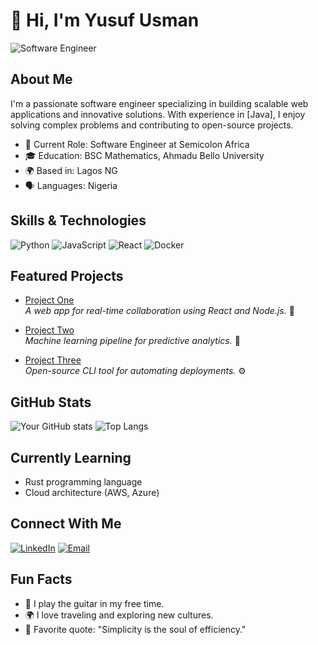 # 👋 Hi, I'm Yusuf Usman
![Software Engineer](https://img.shields.io/badge/Software%20Engineer-blue)

## About Me

I'm a passionate software engineer specializing in building scalable web applications and innovative solutions. With experience in [Java], I enjoy solving complex problems and contributing to open-source projects.

- 💼 Current Role: Software Engineer at Semicolon Africa
- 🎓 Education: BSC Mathematics, Ahmadu Bello University
- 🌍 Based in: Lagos NG
- 🗣️ Languages: Nigeria

## Skills & Technologies

![Python](https://img.shields.io/badge/Python-3776AB?style=for-the-badge&logo=python&logoColor=white)
![JavaScript](https://img.shields.io/badge/JavaScript-F7DF1E?style=for-the-badge&logo=javascript&logoColor=black)
![React](https://img.shields.io/badge/React-20232A?style=for-the-badge&logo=react&logoColor=61DAFB)
![Docker](https://img.shields.io/badge/Docker-2496ED?style=for-the-badge&logo=docker&logoColor=white)


## Featured Projects

- [Project One](https://github.com/yourusername/project-one)  
  _A web app for real-time collaboration using React and Node.js._ 🚀

- [Project Two](https://github.com/yourusername/project-two)  
  _Machine learning pipeline for predictive analytics._ 🤖

- [Project Three](https://github.com/yourusername/project-three)  
  _Open-source CLI tool for automating deployments._ ⚙️


## GitHub Stats

![Your GitHub stats](https://github-readme-stats.vercel.app/api?username=yourusername&show_icons=true&theme=radical)
![Top Langs](https://github-readme-stats.vercel.app/api/top-langs/?username=yourusername&layout=compact)


## Currently Learning

- Rust programming language
- Cloud architecture (AWS, Azure)


## Connect With Me

[![LinkedIn](https://img.shields.io/badge/LinkedIn-blue?logo=linkedin)](https://linkedin.com/in/https://www.linkedin.com/in/yusuf-usman-625193218?utm_source=share&utm_campaign=share_via&utm_content=profile&utm_medium=android_app)
[![Email](https://img.shields.io/badge/Email-D14836?logo=gmail&logoColor=white)](mailto:yusuf.usman@gmail.com)

## Fun Facts

- 🎸 I play the guitar in my free time.
- 🌍 I love traveling and exploring new cultures.
- 🧩 Favorite quote: "Simplicity is the soul of efficiency."




<!--
**yusufusmahn/yusufUsmahn** is a ✨ _special_ ✨ repository because its `README.md` (this file) appears on your GitHub profile.

Here are some ideas to get you started:

- 🔭 I’m currently working on ...
- 🌱 I’m currently learning ...
- 👯 I’m looking to collaborate on ...
- 🤔 I’m looking for help with ...
- 💬 Ask me about ...
- 📫 How to reach me: ...
- 😄 Pronouns: ...
- ⚡ Fun fact: ...
-->
